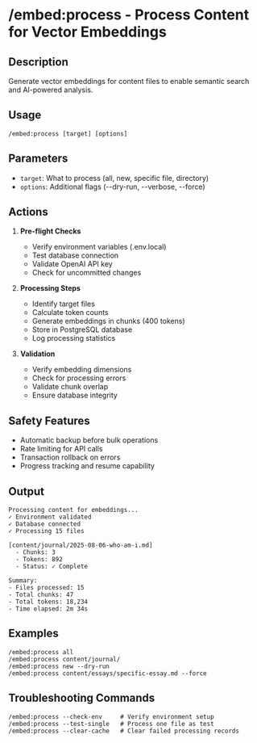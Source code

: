 # /embed:process - Process Content for Vector Embeddings

## Description
Generate vector embeddings for content files to enable semantic search and AI-powered analysis.

## Usage
```
/embed:process [target] [options]
```

## Parameters
- `target`: What to process (all, new, specific file, directory)
- `options`: Additional flags (--dry-run, --verbose, --force)

## Actions
1. **Pre-flight Checks**
   - Verify environment variables (.env.local)
   - Test database connection
   - Validate OpenAI API key
   - Check for uncommitted changes

2. **Processing Steps**
   - Identify target files
   - Calculate token counts
   - Generate embeddings in chunks (400 tokens)
   - Store in PostgreSQL database
   - Log processing statistics

3. **Validation**
   - Verify embedding dimensions
   - Check for processing errors
   - Validate chunk overlap
   - Ensure database integrity

## Safety Features
- Automatic backup before bulk operations
- Rate limiting for API calls
- Transaction rollback on errors
- Progress tracking and resume capability

## Output
```
Processing content for embeddings...
✓ Environment validated
✓ Database connected
✓ Processing 15 files

[content/journal/2025-08-06-who-am-i.md]
  - Chunks: 3
  - Tokens: 892
  - Status: ✓ Complete

Summary:
- Files processed: 15
- Total chunks: 47
- Total tokens: 18,234
- Time elapsed: 2m 34s
```

## Examples
```
/embed:process all
/embed:process content/journal/
/embed:process new --dry-run
/embed:process content/essays/specific-essay.md --force
```

## Troubleshooting Commands
```
/embed:process --check-env     # Verify environment setup
/embed:process --test-single   # Process one file as test
/embed:process --clear-cache   # Clear failed processing records
```